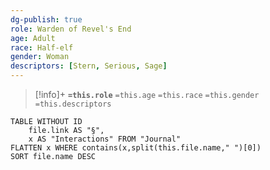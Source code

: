 ```yaml
---
dg-publish: true
role: Warden of Revel's End
age: Adult
race: Half-elf
gender: Woman
descriptors: [Stern, Serious, Sage]
---
```


> [!info]+
> **`=this.role`**
> `=this.age` `=this.race` `=this.gender`
> `=this.descriptors`


```dataview
TABLE WITHOUT ID
	file.link AS "§", 
	x AS "Interactions" FROM "Journal"
FLATTEN x WHERE contains(x,split(this.file.name," ")[0])
SORT file.name DESC
```

